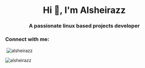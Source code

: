 <h1 align="center">Hi 👋, I'm Alsheirazz</h1>
<h3 align="center">A passionate linux based projects developer</h3>

<h3 align="left">Connect with me:</h3>
<p align="left">
</p>

<p>&nbsp;<img align="center" src="https://github-readme-stats.vercel.app/api?username=alsheirazz&show_icons=true&locale=en" alt="alsheirazz" /></p>

<p><img align="center" src="https://github-readme-streak-stats.herokuapp.com/?user=alsheirazz&" alt="alsheirazz" /></p>
